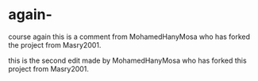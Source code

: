 # again-
course again 
this is a comment from MohamedHanyMosa who has forked the project from Masry2001.

this is the second edit made by MohamedHanyMosa who has forked this project from Masry2001.
